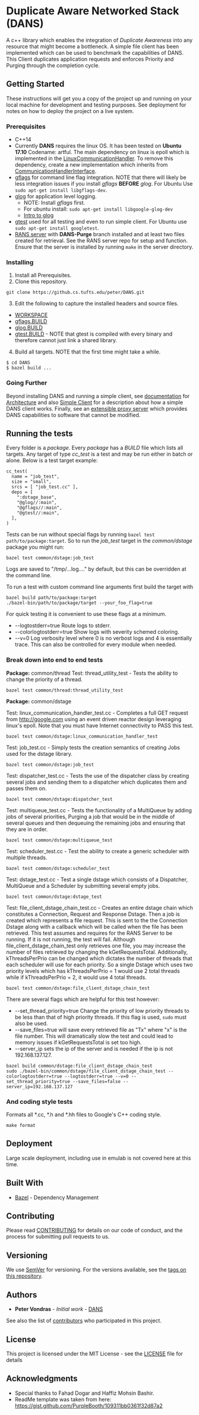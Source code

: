 # Duplicate Aware Networked Stack (DANS)

A c++ library which enables the integration of _Duplicate Awareness_ into any resource that might become a bottleneck. A simple file client has been implemented which can be used to benchmark the capabilities of DANS. This Client duplicates application requests and enforces Priority and Purging through the completion cycle.

## Getting Started

These instructions will get you a copy of the project up and running on your local machine for development and testing purposes. See deployment for notes on how to deploy the project on a live system.

### Prerequisites

* C++14
* Currently **DANS** requires the linux OS. It has been tested on **Ubuntu 17.10** Codename: artful. The main dependency on linux is epoll which is implemented in the [LinuxCommunicationHandler](./common/dstage/linux_communication_handler.h). To remove this dependency, create a new implementation which inherits from [CommunicationHandlerInterface](./common/dstage/communication_handler_interface.h).
* [gflags](https://github.com/gflags/gflags) for command line flag integration. NOTE that there will likely be less integration issues if you install _gflags_ **BEFORE** _glog_. For Ubuntu Use `sudo apt-get install libgflags-dev`.
* [glog](https://github.com/google/glog) for application level logging.
  * NOTE: Install _gflags_ first.
  * For ubuntu install: `sudo apt-get install libgoogle-glog-dev`
  * [Intro to glog](http://rpg.ifi.uzh.ch/docs/glog.html)
* [gtest](https://github.com/google/googletest/blob/master/googletest/docs/Primer.md) used for all testing and even to run simple client. For Ubuntu use `sudo apt-get install googletest`.
* [RANS server](https://github.cs.tufts.edu/hmmohsin/RANS.git) with **DANS-Purge** branch installed and at least two files created for retrieval. See the RANS server repo for setup and function. Ensure that the server is installed by running `make` in the server directory.

### Installing

1. Install all Prerequisites.
2. Clone this repository.
```
git clone https://github.cs.tufts.edu/peter/DANS.git
```
3. Edit the following to capture the installed headers and source files.
  * [WORKSPACE](WORKSPACE)
  * [gflags.BUILD](gflags.BUILD)
  * [glog.BUILD](glog.BUILD)
  * [gtest.BUILD](gtest.BUILD) - NOTE that gtest is compiled with every binary and therefore cannot just link a shared library.
4. Build all targets. NOTE that the first time might take a while.
```
$ cd DANS
$ bazel build ...
```

### Going Further

Beyond installing DANS and running a simple client, see [documentation](doc) for [Architecture](./doc/architecture.md) and also [Simple Client](./doc/simple_client.md) for a description about how a simple DANS client works. Finally, see an [extensible proxy server](./applications/throttling_proxy/throttling_proxy_example.cc) which provides DANS capabilities to software that cannot be modified.

## Running the tests
Every folder is a *package.* Every *package* has a *BUILD* file which lists all targets. Any target of type *cc_test* is a test and may be run either in batch or alone. Below is a test target example:

```
cc_test(
  name = "job_test",
  size = "small",
  srcs = [ "job_test.cc" ],
  deps = [
    ":dstage_base",
    "@glog//:main",
    "@gflags//:main",
    "@gtest//:main",
  ],
)
```

Tests can be run without special flags by running `bazel test path/to/package:target`. So to run the *job_test* target in the _common/dstage_ package you might run:
```
bazel test common/dstage:job_test
``` 
Logs are saved to "/tmp/<program name>.<hostname>.<user name>.log.<severity level>.<date>.<time>.<pid>" by default, but this can be overridden at the command line.

To run a test with custom command line arguments first build the target with 

```
bazel build path/to/package:target
./bazel-bin/path/to/package/target --your_foo_flag=true
```

For quick testing it is convenient to use these flags at a minimum.
* --logtostderr=true      Route logs to stderr.
* --colorlogtostderr=true Show logs with severity schemed coloring.
* --v=0                   Log verbosity level where 0 is no verbost logs and 4 is essentially trace. This can also be controlled for every module when needed.

### Break down into end to end tests

**Package:** common/thread
Test: thread_utility_test - Tests the ability to change the priority of a thread.

```
bazel test common/thread:thread_utility_test
```

**Package:** common/dstage

Test: linux_communication_handler_test.cc - Completes a full GET request from http://google.com using an event driven reactor design leveraging linux's epoll. Note that you must have Internet connectivity to PASS this test.

```
bazel test common/dstage:linux_communication_handler_test
```

Test: job_test.cc - Simply tests the creation semantics of creating Jobs used for the dstage library.

```
bazel test common/dstage:job_test
```

Test: dispatcher_test.cc - Tests the use of the dispatcher class by creating several jobs and sending them to a dispatcher which duplicates them and passes them on.

```
bazel test common/dstage:dispatcher_test
```

Test: multiqueue_test.cc - Tests the functionality of a MultiQueue by adding jobs of several priorities, Purging a job that would be in the middle of several queues and then dequeuing the remaining jobs and ensuring that they are in order.

```
bazel test common/dstage:multiqueue_test
```

Test: scheduler_test.cc - Test the ability to create a generic scheduler with multiple threads.

```
bazel test common/dstage:scheduler_test
```

Test: dstage_test.cc - Test a single dstage which consists of a Dispatcher, MultiQueue and a Scheduler by submitting several empty jobs.

```
bazel test common/dstage:dstage_test
```

Test: file_client_dstage_chain_test.cc - Creates an entire dstage chain which constitutes a Connection, Request and Response Dstage. Then a job is created which represents a file request. This is sent to the the Connection Dstage along with a callback which will be called when the file has been retrieved. This test assumes and requires for the RANS Server to be running. If it is not running, the test will fail. Although file_client_dstage_chain_test only retrieves one file, you may increase the number of files retrieved by changing the kGetRequestsTotal. Additionally, kThreadsPerPrio can be changed which dictates the number of threads that each scheduler will use for each priority. So a single Dstage which uses two priority levels which has kThreadsPerPrio = 1 would use 2 total threads while if kThreadsPerPrio = 2, it would use 4 total threads.

```
bazel test common/dstage:file_client_dstage_chain_test
``` 

There are several flags which are helpful for this test however:
* --set_thread_priority=true Change the priority of low priority threads to be less than that of high priority threads. If this flag is used, `sudo` must also be used.
* --save_files=true will save every retrieved file as "Tx" where "x" is the file number. This will dramatically slow the test and could lead to memory issues if kGetRequestsTotal is set too high.
* --server_ip sets the ip of the server and is needed if the ip is not 192.168.137.127.

```
bazel build common/dstage:file_client_dstage_chain_test
sudo ./bazel-bin/common/dstage/file_client_dstage_chain_test --colorlogtostderr=true --logtostderr=true --v=0 --set_thread_priority=true --save_files=false --server_ip=192.168.137.127
``` 

### And coding style tests

Formats all *.cc, *.h and *.hh files to Google's C++ coding style.

```
make format
```

## Deployment

Large scale deployment, including use in emulab is not covered here at this time.

## Built With

* [Bazel](https://docs.bazel.build/versions/master/install.html) - Dependency Management

## Contributing

Please read [CONTRIBUTING](CONTRIBUTING.md) for details on our code of conduct, and the process for submitting pull requests to us.

## Versioning

We use [SemVer](http://semver.org/) for versioning. For the versions available, see the [tags on this repository](https://github.cs.tufts.edu/peter/DANS/tags). 

## Authors

* **Peter Vondras** - *Initial work* - [DANS](https://github.cs.tufts.edu/peter/DANS)

See also the list of [contributors](https://github.cs.tufts.edu/peter/DANS/graphs/contributors) who participated in this project.

## License

This project is licensed under the MIT License - see the [LICENSE](LICENSE.md) file for details

## Acknowledgments

* Special thanks to Fahad Dogar and Haffiz Mohsin Bashir.
* ReadMe template was taken from here: https://gist.github.com/PurpleBooth/109311bb0361f32d87a2

